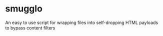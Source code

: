 # smugglo
An easy to use script for wrapping files into self-dropping HTML payloads to bypass content filters
